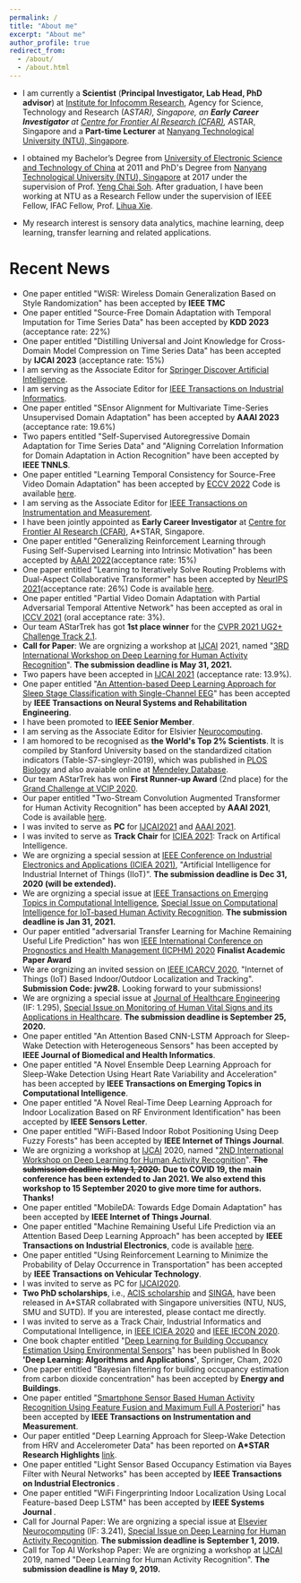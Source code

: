 ```yaml
---
permalink: /
title: "About me"
excerpt: "About me"
author_profile: true
redirect_from: 
  - /about/
  - /about.html
---
```


* I am currently a <b>Scientist</b> (<b>Principal Investigator, Lab Head, PhD advisor</b>) at [Institute for Infocomm Research](https://www.a-star.edu.sg/i2r), Agency for Science, Technology and Research (A*STAR), Singapore, an <b>Early Career Investigator</b> at [Centre for Frontier AI Research (CFAR)](https://www.a-star.edu.sg/cfar/home), A*STAR, Singapore and a <b>Part-time Lecturer</b> at [Nanyang Technological University (NTU), Singapore](https://www.ntu.edu.sg/Pages/home.aspx).

* I obtained my Bachelor’s Degree from [University of Electronic Science and Technology of China](https://www.uestc.edu.cn/) at 2011 and PhD's Degree from [Nanyang Technological University (NTU), Singapore](https://www.ntu.edu.sg/Pages/home.aspx) at 2017 under the supervision of Prof. [Yeng Chai Soh](http://research.ntu.edu.sg/expertise/academicprofile/pages/StaffProfile.aspx?ST_EMAILID=EYCSOH). After graduation, I have been working at NTU as a Research Fellow under the supervision of IEEE Fellow, IFAC Fellow, Prof. [Lihua Xie](http://research.ntu.edu.sg/expertise/academicprofile/pages/StaffProfile.aspx?ST_EMAILID=elhxie).

* My research interest is sensory data analytics, machine learning, deep learning, transfer learning and related applications.


# Recent News
* One paper entitled "WiSR: Wireless Domain Generalization Based on Style Randomization" has been accepted by **IEEE TMC** 
* One paper entitled "Source-Free Domain Adaptation with Temporal Imputation for Time Series Data" has been accepted by **KDD 2023** (acceptance rate: 22%) 
* One paper entitled "Distilling Universal and Joint Knowledge for Cross-Domain Model Compression on Time Series Data" has been accepted by **IJCAI 2023** (acceptance rate: 15%) 
* I am serving as the Associate Editor for [Springer Discover Artificial Intelligence](https://www.springer.com/journal/44163).
* I am serving as the Associate Editor for [IEEE Transactions on Industrial Informatics](https://ieeexplore.ieee.org/xpl/RecentIssue.jsp?punumber=9424).
* One paper entitled "SEnsor Alignment for Multivariate Time-Series Unsupervised Domain Adaptation" has been accepted by **AAAI 2023** (acceptance rate: 19.6%) 
* Two papers entitled "Self-Supervised Autoregressive Domain Adaptation for Time Series Data" and "Aligning Correlation Information for Domain Adaptation in Action Recognition" have been accepted by **IEEE TNNLS**. 
* One paper entitled "Learning Temporal Consistency for Source-Free Video Domain Adaptation" has been accepted by [
ECCV 2022](https://eccv2022.ecva.net/) Code is available [here](https://github.com/xuyu0010/ATCoN).
* I am serving as the Associate Editor for [IEEE Transactions on Instrumentation and Measurement](https://ieeexplore.ieee.org/xpl/RecentIssue.jsp?punumber=19).
* I have been jointly appointed as <b>Early Career Investigator</b> at [Centre for Frontier AI Research (CFAR)](https://www.a-star.edu.sg/cfar/home), A*STAR, Singapore.
* One paper entitled "Generalizing Reinforcement Learning through Fusing Self-Supervised Learning into Intrinsic Motivation" has been accepted by [
AAAI 2022](https://aaai.org/Conferences/AAAI-22/)(acceptance rate: 15%) 
* One paper entitled "Learning to Iteratively Solve Routing Problems with Dual-Aspect Collaborative Transformer" has been accepted by [
NeurIPS 2021](https://nips.cc/)(acceptance rate: 26%) Code is available [here](https://github.com/yining043/VRP-DACT).
* One paper entitled "Partial Video Domain Adaptation with Partial Adversarial Temporal Attentive Network" has been accepted as oral in [ICCV 2021](http://iccv2021.thecvf.com/home) (oral acceptance rate: 3%).
* Our team AStarTrek has got <b>1st place winner</b> for the [CVPR 2021 UG2+ Challenge Track 2.1](http://cvpr2021.ug2challenge.org/leaderboard21_t2.html).
* <b>Call for Paper</b>: We are orgnizing a workshop at [IJCAI](https://ijcai-21.org/) 2021, named "[3RD International Workshop on Deep Learning for Human Activity Recognition](https://keyplay.github.io/ijcai2021_workshop/)". <b>The submission deadline is May 31, 2021.</b>
* Two papers have been accepted in [IJCAI 2021](https://ijcai-21.org/) (acceptance rate: 13.9%).
* One paper entitled "[An Attention-based Deep Learning Approach for Sleep Stage Classification with Single-Channel EEG](https://ieeexplore.ieee.org/abstract/document/9417097/)" has been accepted by <b>IEEE Transactions on Neural Systems and Rehabilitation Engineering</b>. 
* I have been promoted to <b>IEEE Senior Member</b>.
* I am serving as the Associate Editor for Elsivier [Neurocomputing](https://www.journals.elsevier.com/neurocomputing).
* I am homored to be recognised as <b>the World's Top 2% Scientists</b>. It is compiled by Stanford University based on the standardized citation indicators (Table-S7-singleyr-2019), which was published in [PLOS Biology](https://journals.plos.org/plosbiology/article?id=10.1371/journal.pbio.3000918) and also avaiable online at [Mendeley Database](https://data.mendeley.com/datasets/btchxktzyw/2).
* Our team AStarTrek has won <b>First Runner-up Award</b> (2nd place) for the [Grand Challenge at VCIP 2020](http://www.vcip2020.org/grand_challenge.htm).
* Our paper entitled "Two-Stream Convolution Augmented Transformer for Human Activity Recognition" has been accepted by <b>AAAI 2021</b>, Code is available [here](https://github.com/windofshadow/THAT).
* I was invited to serve as <b>PC</b> for [IJCAI2021](https://ijcai-21.org/) and [AAAI 2021](https://aaai.org/Conferences/AAAI-21/).
* I was invited to serve as <b>Track Chair</b> for [ICIEA 2021](http://www.ieeeiciea.org/2021/): Track on Artifical Intelligence.
* We are orgnizing a special session at [IEEE Conference on Industrial Electronics and Applications (ICIEA 2021)](http://www.ieeeiciea.org/2021/), "Artificial Intelligence for Industrial Internet of Things (IIoT)". <b> The submission deadline is Dec 31, 2020 (will be extended).</b>
* We are orgnizing a special issue at [IEEE Transactions on Emerging Topics in Computational Intelligence](https://cis.ieee.org/publications/t-emerging-topics-in-ci), [Special Issue on Computational Intelligence for IoT-based Human Activity Recognition](https://cis.ieee.org/publications/t-emerging-topics-in-ci/tetci-special-issues). <b> The submission deadline is Jan 31, 2021.</b>
* Our paper entitled "adversarial Transfer Learning for Machine Remaining Useful Life Prediction" has won [IEEE International Conference on Prognostics and Health Management (ICPHM) 2020](http://www.phmconf.org/) <b>Finalist Academic Paper Award</b>
* We are orgnizing an invited session on [IEEE ICARCV 2020](https://www.icarcv.sg/), "Internet of Things (IoT) Based Indoor/Outdoor Localization and Tracking". <b> Submission Code: jvw28.</b> Looking forward to your submissions!
* We are orgnizing a special issue at [Journal of Healthcare Engineering](https://www.hindawi.com/journals/jhe/) (IF: 1.295), [Special Issue on Monitoring of Human Vital Signs and its Applications in Healthcare](https://www.hindawi.com/journals/jhe/si/470853/). <b> The submission deadline is September 25, 2020.</b>
* One paper entitled "An Attention Based CNN-LSTM Approach for Sleep-Wake Detection with Heterogeneous Sensors" has been accepted by <b>IEEE Journal of Biomedical and Health Informatics</b>.
* One paper entitled "A Novel Ensemble Deep Learning Approach for Sleep-Wake Detection Using Heart Rate Variability and Acceleration" has been accepted by <b>IEEE Transactions on Emerging Topics in Computational Intelligence</b>.
* One paper entitled "A Novel Real-Time Deep Learning Approach for Indoor Localization Based on RF Environment Identification" has been accepted by <b>IEEE Sensors Letter</b>.
* One paper entitled "WiFi-Based Indoor Robot Positioning Using Deep Fuzzy Forests" has been accepted by <b>IEEE Internet of Things Journal</b>.
* We are orgnizing a workshop at [IJCAI](https://ijcai20.org/) 2020, named "[2ND International Workshop on Deep Learning for Human Activity Recognition](https://keyplay.github.io/ijcai2020workshop/)". ~~<b>The submission deadline is May 1, 2020.</b>~~ <b>Due to COVID 19, the main conference has been extended to Jan 2021. We also extend this workshop to 15 September 2020 to give more time for authors. Thanks!</b>
* One paper entitled "MobileDA: Towards Edge Domain Adaptation" has been accepted by <b>IEEE Internet of Things Journal</b>.
* One paper entitled "Machine Remaining Useful Life Prediction via an Attention Based Deep Learning Approach" has been accepted by <b>IEEE Transactions on Industrial Electronics</b>, code is available [here](https://github.com/ZhenghuaNTU/RUL-prediction-using-attention-based-deep-learning-approach).
* One paper entitled "Using Reinforcement Learning to Minimize the Probability of Delay Occurrence in Transportation" has been accepted by <b>IEEE Transactions on Vehicular Technology</b>.
* I was invited to serve as PC for [IJCAI2020](https://ijcai20.org/).
* <b>Two PhD scholarships</b>, i.e., [ACIS scholarship](https://www.a-star.edu.sg/Scholarships/For-Graduate-Studies/A-STAR-CIS-Scholarship) and [SINGA](https://www.a-star.edu.sg/Scholarships/For-Graduate-Studies/Singapore-International-Graduate-Award-SINGA), have been released in A*STAR collabrated with Singapore universities (NTU, NUS, SMU and SUTD). If you are interested, please contact me directly. 
* I was invited to serve as a Track Chair, Industrial Informatics and Computational Intelligence, in [IEEE ICIEA 2020](http://www.ieeeiciea.org/2020/) and [IEEE IECON 2020](https://www.iecon2020.org/). 
* One book chapter entitled "[Deep Learning for Building Occupancy Estimation Using Environmental Sensors](https://link.springer.com/chapter/10.1007/978-3-030-31760-7_11)" has been published In Book <b>'Deep Learning: Algorithms and Applications'</b>, Springer, Cham, 2020
* One paper entitled "Bayesian filtering for building occupancy estimation from carbon dioxide concentration" has been accepted by <b>Energy and Buildings</b>.
* One paper entitled "[Smartphone Sensor Based Human Activity Recognition Using Feature Fusion and Maximum Full A Posteriori](https://ieeexplore.ieee.org/document/8856227)" has been accepted by <b>IEEE Transactions on Instrumentation and Measurement</b>.
* Our paper entitled "Deep Learning Approach for Sleep-Wake Detection from HRV and Accelerometer Data" has been reported on <b>A*STAR Research Highlights</b> [link](https://research.a-star.edu.sg/articles/highlights/going-deep-into-the-science-of-sleep/).
* One paper entitled "Light Sensor Based Occupancy Estimation via Bayes Filter with Neural Networks" has been accepted by <b>IEEE Transactions on Industrial Electronics </b>.
* One paper entitled "WiFi Fingerprinting Indoor Localization Using Local Feature-based Deep LSTM" has been accepted by <b>IEEE Systems Journal </b>.
* Call for Journal Paper: We are orgnizing a special issue at [Elsevier Neurocomputing](https://www.journals.elsevier.com/neurocomputing) (IF: 3.241), [Special Issue on Deep Learning for Human Activity Recognition](https://www.journals.elsevier.com/neurocomputing/call-for-papers/special-issue-on-deep-learning-for-human-activity-recognitio). <b> The submission deadline is September 1, 2019.</b>
* Call for Top AI Workshop Paper: We are orgnizing a workshop at [IJCAI](https://ijcai19.org/) 2019, named "Deep Learning for Human Activity Recognition". <b>The submission deadline is May 9, 2019.</b>
